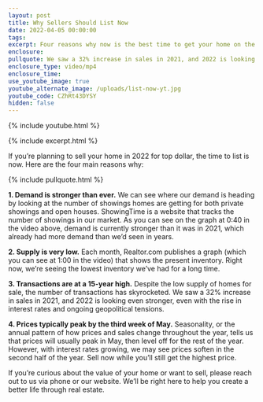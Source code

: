 ```yaml
---
layout: post
title: Why Sellers Should List Now
date: 2022-04-05 00:00:00
tags:
excerpt: Four reasons why now is the best time to get your home on the market.
enclosure:
pullquote: We saw a 32% increase in sales in 2021, and 2022 is looking even stronger.
enclosure_type: video/mp4
enclosure_time:
use_youtube_image: true
youtube_alternate_image: /uploads/list-now-yt.jpg
youtube_code: CZhRt43DYSY
hidden: false
---
```

{% include youtube.html %}

{% include excerpt.html %}

If you’re planning to sell your home in 2022 for top dollar, the time to list is now. Here are the four main reasons why:

{% include pullquote.html %}

**1\. Demand is stronger than ever.** We can see where our demand is heading by looking at the number of showings homes are getting for both private showings and open houses. ShowingTime is a website that tracks the number of showings in our market. As you can see on the graph at 0:40 in the video above, demand is currently stronger than it was in 2021, which already had more demand than we’d seen in years.&nbsp;

**2\. Supply is very low.** Each month, Realtor.com publishes a graph (which you can see at 1:00 in the video) that shows the present inventory. Right now, we’re seeing the lowest inventory we’ve had for a long time.

**3\. Transactions are at a 15-year high.** Despite the low supply of homes for sale, the number of transactions has skyrocketed. We saw a 32% increase in sales in 2021, and 2022 is looking even stronger, even with the rise in interest rates and ongoing geopolitical tensions.

**4\. Prices typically peak by the third week of May.** Seasonality, or the annual pattern of how prices and sales change throughout the year, tells us that prices will usually peak in May, then level off for the rest of the year. However, with interest rates growing, we may see prices soften in the second half of the year. Sell now while you’ll still get the highest price.

If you’re curious about the value of your home or want to sell, please reach out to us via phone or our website. We’ll be right here to help you create a better life through real estate.
